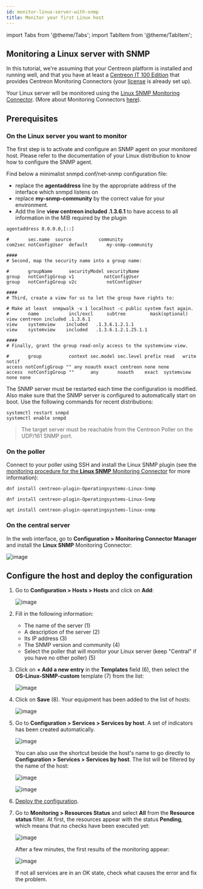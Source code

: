 ```yaml
---
id: monitor-linux-server-with-snmp
title: Monitor your first Linux host
---
```


import Tabs from '@theme/Tabs';
import TabItem from '@theme/TabItem';

## Monitoring a Linux server with SNMP

In this tutorial, we're assuming that your Centreon platform is installed and running well, and that you have at least a [Centreon IT 100 Edition](it100.md) that provides Centreon Monitoring Connectors (your [license](../administration/licenses.md) is already set up).

Your Linux server will be monitored using the [Linux SNMP Monitoring Connector](/pp/integrations/plugin-packs/procedures/operatingsystems-linux-snmp). (More about Monitoring Connectors [here](../monitoring/pluginpacks.md)).

## Prerequisites

### On the Linux server you want to monitor

The first step is to activate and configure an SNMP agent on your monitored host.
Please refer to the documentation of your Linux distribution to know how to configure the SNMP agent.

Find below a minimalist snmpd.conf/net-snmp configuration file:

- replace the **agentaddress** line by the appropriate address of the interface which snmpd listens on
- replace **my-snmp-community** by the correct value for your environment.
- Add the line **view  centreon  included .1.3.6.1** to have access to all information in the MIB required by the plugin

```shell
agentaddress 0.0.0.0,[::]

#       sec.name  source          community
com2sec notConfigUser  default       my-snmp-community

####
# Second, map the security name into a group name:

#       groupName      securityModel securityName
group   notConfigGroup v1           notConfigUser
group   notConfigGroup v2c           notConfigUser

####
# Third, create a view for us to let the group have rights to:

# Make at least  snmpwalk -v 1 localhost -c public system fast again.
#       name           incl/excl     subtree         mask(optional)
view centreon included .1.3.6.1
view    systemview    included   .1.3.6.1.2.1.1
view    systemview    included   .1.3.6.1.2.1.25.1.1

####
# Finally, grant the group read-only access to the systemview view.

#       group          context sec.model sec.level prefix read   write  notif
access notConfigGroup "" any noauth exact centreon none none
access  notConfigGroup ""      any       noauth    exact  systemview none none

```

The SNMP server must be restarted each time the configuration is modified. Also make sure that the SNMP server is configured to automatically start on boot. Use the following commands for recent distributions:

```shell
systemctl restart snmpd
systemctl enable snmpd
```

> The target server must be reachable from the Centreon Poller on the UDP/161 SNMP port.

### On the poller

Connect to your poller using SSH and install the Linux SNMP plugin (see the [monitoring procedure for the **Linux SNMP** Monitoring Connector](/pp/integrations/plugin-packs/procedures/operatingsystems-linux-snmp) for more information):

<Tabs groupId="sync">
<TabItem value="Alma / RHEL / Oracle Linux 8" label="Alma / RHEL / Oracle Linux 8">

``` shell
dnf install centreon-plugin-Operatingsystems-Linux-Snmp
```

</TabItem>
<TabItem value="Alma / RHEL / Oracle Linux 9" label="Alma / RHEL / Oracle Linux 9">

``` shell
dnf install centreon-plugin-Operatingsystems-Linux-Snmp
```

</TabItem>
<TabItem value="Debian 11" label="Debian 11">

```shell
apt install centreon-plugin-operatingsystems-linux-snmp
```

</TabItem>

</Tabs>

### On the central server

In the web interface, go to **Configuration > Monitoring Connector Manager** and install the **Linux SNMP** Monitoring Connector:

   ![image](../assets/getting-started/quick_start_linux_0.gif)

## Configure the host and deploy the configuration

1. Go to **Configuration > Hosts > Hosts** and click on **Add**:

   ![image](../assets/getting-started/quick_start_linux_1.gif)

2. Fill in the following information:

   * The name of the server (1)
   * A description of the server (2)
   * Its IP address (3)
   * The SNMP version and community (4)
   * Select the poller that will monitor your Linux server (keep "Central" if you have no other poller) (5)

3. Click on **+ Add a new entry** in the **Templates** field (6), then select the **OS-Linux-SNMP-custom** template (7) from the list:

   ![image](../assets/getting-started/quick_start_linux_2.png)

4. Click on **Save** (8). Your equipment has been added to the list of hosts:

   ![image](../assets/getting-started/quick_start_linux_3.png)

5. Go to **Configuration > Services > Services by host**. A set of indicators has been created automatically.

   ![image](../assets/getting-started/quick_start_linux_4a.png)

   You can also use the shortcut beside the host's name to go directly to **Configuration > Services > Services by host**. The list will be filtered by the name of the host:

   ![image](../assets/getting-started/quick_start_linux_4b.png)

   ![image](../assets/getting-started/quick_start_linux_5.png)

6. [Deploy the configuration](../monitoring/monitoring-servers/deploying-a-configuration.md).

7. Go to **Monitoring > Resources Status** and select **All** from the **Resource status** filter. At first, the resources appear with the status **Pending**, which means that no checks have been executed yet:

   ![image](../assets/getting-started/quick_start_linux_6.png)

   After a few minutes, the first results of the monitoring appear:

   ![image](../assets/getting-started/quick_start_linux_7.png)

   If not all services are in an OK state, check what causes the error and fix the problem.

